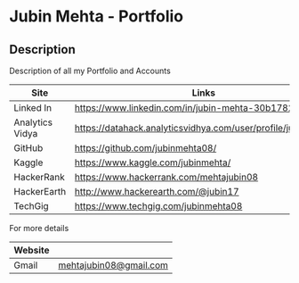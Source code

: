# Jubin Mehta - Portfolio

## Description
Description of all my Portfolio and Accounts

|Site|Links|
|---|---|
| Linked In | https://www.linkedin.com/in/jubin-mehta-30b17822/|
|Analytics Vidya | https://datahack.analyticsvidhya.com/user/profile/jubinmehta|
|GitHub| https://github.com/jubinmehta08/|
|Kaggle |https://www.kaggle.com/jubinmehta/|
|HackerRank | https://www.hackerrank.com/mehtajubin08|
|HackerEarth|http://www.hackerearth.com/@jubin17|
|TechGig	| https://www.techgig.com/jubinmehta08|



For more details

|Website | |
|---|---|
|Gmail| mehtajubin08@gmail.com|
